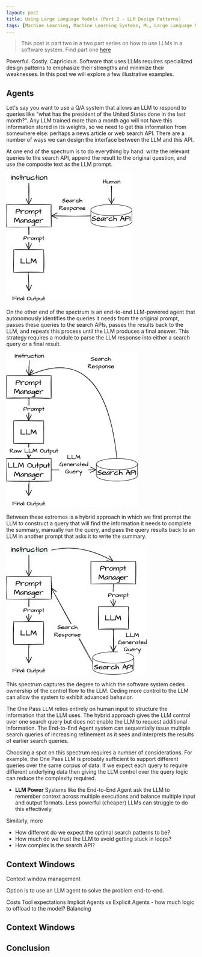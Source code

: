 ```yaml
---
layout: post
title: Using Large Language Models (Part 2 - LLM Design Patterns)
tags: [Machine Learning, Machine Learning Systems, ML, Large Language Models, GPT]
---
```

<script> 
  (function(i,s,o,g,r,a,m){i['GoogleAnalyticsObject']=r;i[r]=i[r]||function(){
  (i[r].q=i[r].q||[]).push(arguments)},i[r].l=1*new Date();a=s.createElement(o),
  m=s.getElementsByTagName(o)[0];a.async=1;a.src=g;m.parentNode.insertBefore(a,m)
  })(window,document,'script','https://www.google-analytics.com/analytics.js','ga');

  ga('create', 'UA-82391879-1', 'auto');
  ga('send', 'pageview');

</script>


> This post is part two in a two part series on how to use LLMs in a software system. Find part one [here](https://danshiebler.com/2023-05-12-large-language-models-part-1) 

Powerful. Costly. Capricious. Software that uses LLMs requires specialized design patterns to emphasize their strengths and minimize their weaknesses. In this post we will explore a few illustrative examples.

## Agents

Let's say you want to use a Q/A system that allows an LLM to respond to queries like "what has the president of the United States done in the last month?". Any LLM trained more than a month ago will not have this information stored in its weights, so we need to get this information from somewhere else: perhaps a news article or web search API. There are a number of ways we can design the interface between the LLM and this API.

At one end of the spectrum is to do everything by hand: write the relevant queries to the search API, append the result to the original question, and use the composite text as the LLM prompt.

![One pass](/img/LLMOnePass.png)

On the other end of the spectrum is an end-to-end LLM-powered agent that autonomously identifies the queries it needs from the original prompt, passes these queries to the search APIs, passes the results back to the LLM, and repeats this process until the LLM produces a final answer. This strategy requires a module to parse the LLM response into either a search query or a final result.

![End to end agent](/img/LLMEndtoEndAgent.png)

Between these extremes is a hybrid approach in which we first prompt the LLM to construct a query that will find the information it needs to complete the summary, manually run the query, and pass the query results back to an LLM in another prompt that asks it to write the summary. 

![Hybrid](/img/LLMHybrid.png)

This spectrum captures the degree to which the software system cedes ownership of the control flow to the LLM. Ceding more control to the LLM can allow the system to exhibit advanced behavior.

The One Pass LLM relies entirely on human input to structure the information that the LLM uses. The hybrid approach gives the LLM control over one search query but does not enable the LLM to request additional information. The End-to-End Agent system can sequentially issue multiple search queries of increasing refinement as it sees and interprets the results of earlier search queries. 

Choosing a spot on this spectrum requires a number of considerations. For example, the One Pass LLM is probably sufficient to support different queries over the same corpus of data. If we expect each query to require different underlying data then giving the LLM control over the query logic can reduce the complexity required.
- **LLM Power** Systems like the End-to-End Agent ask the LLM to remember context across multiple executions and balance multiple input and output formats. Less powerful (cheaper) LLMs can struggle to do this effectively.  


Similarly, more

- How different do we expect the optimal search patterns to be?
- How much do we trust the LLM to avoid getting stuck in loops?
- How complex is the search API?


## Context Windows


Context window management



Option is to use an LLM agent to solve the problem end-to-end. 



Costs
Tool expectations
Implicit Agents vs Explicit Agents
	- how much logic to offload to the model?
Balancing


## Context Windows



## Conclusion








<!-- One of the first things that jumps out when using large language models to solve problems is how many design decisions we need to make. 
 -->
<!-- One component that distinguishes the End-to-End Agent architecture from the other two architectures is the LLM Output Manager. In this architecture the LLM output itself controls whether the software system simply returns the output or makes a call to the search API and then re-runs the LLM.
 -->
 



